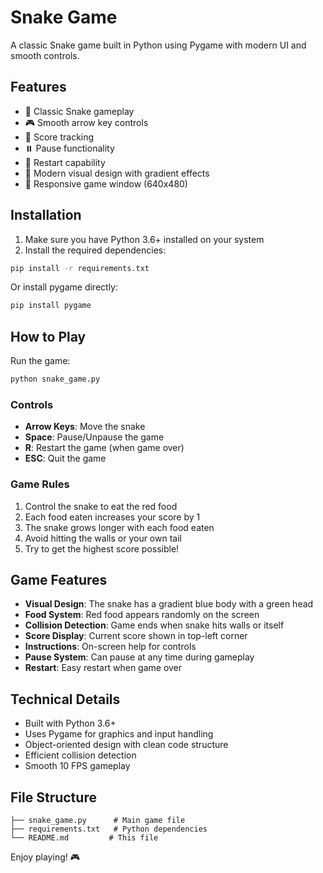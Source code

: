 # Snake Game

A classic Snake game built in Python using Pygame with modern UI and smooth controls.

## Features

- 🐍 Classic Snake gameplay
- 🎮 Smooth arrow key controls
- 🎯 Score tracking
- ⏸️ Pause functionality
- 🔄 Restart capability
- 🎨 Modern visual design with gradient effects
- 📱 Responsive game window (640x480)

## Installation

1. Make sure you have Python 3.6+ installed on your system
2. Install the required dependencies:

```bash
pip install -r requirements.txt
```

Or install pygame directly:

```bash
pip install pygame
```

## How to Play

Run the game:

```bash
python snake_game.py
```

### Controls

- **Arrow Keys**: Move the snake
- **Space**: Pause/Unpause the game
- **R**: Restart the game (when game over)
- **ESC**: Quit the game

### Game Rules

1. Control the snake to eat the red food
2. Each food eaten increases your score by 1
3. The snake grows longer with each food eaten
4. Avoid hitting the walls or your own tail
5. Try to get the highest score possible!

## Game Features

- **Visual Design**: The snake has a gradient blue body with a green head
- **Food System**: Red food appears randomly on the screen
- **Collision Detection**: Game ends when snake hits walls or itself
- **Score Display**: Current score shown in top-left corner
- **Instructions**: On-screen help for controls
- **Pause System**: Can pause at any time during gameplay
- **Restart**: Easy restart when game over

## Technical Details

- Built with Python 3.6+
- Uses Pygame for graphics and input handling
- Object-oriented design with clean code structure
- Efficient collision detection
- Smooth 10 FPS gameplay

## File Structure

```
├── snake_game.py      # Main game file
├── requirements.txt   # Python dependencies
└── README.md         # This file
```

Enjoy playing! 🎮 
